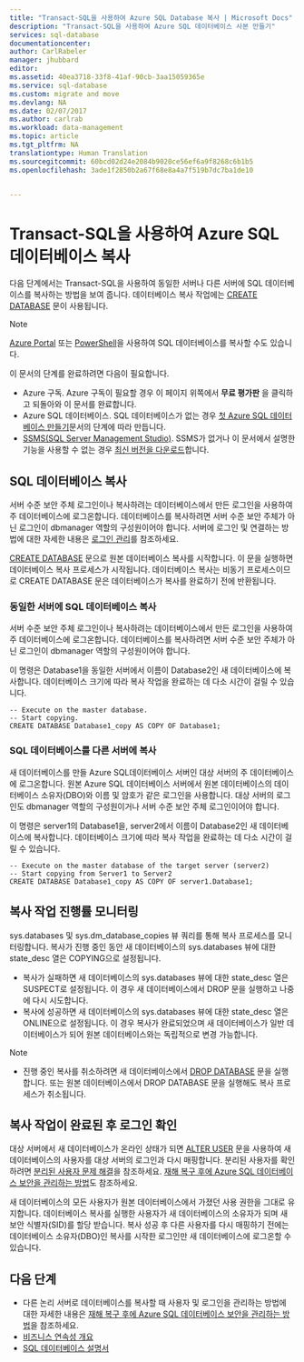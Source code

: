```yaml
---
title: "Transact-SQL을 사용하여 Azure SQL Database 복사 | Microsoft Docs"
description: "Transact-SQL을 사용하여 Azure SQL 데이터베이스 사본 만들기"
services: sql-database
documentationcenter: 
author: CarlRabeler
manager: jhubbard
editor: 
ms.assetid: 40ea3718-33f8-41af-90cb-3aa15059365e
ms.service: sql-database
ms.custom: migrate and move
ms.devlang: NA
ms.date: 02/07/2017
ms.author: carlrab
ms.workload: data-management
ms.topic: article
ms.tgt_pltfrm: NA
translationtype: Human Translation
ms.sourcegitcommit: 60bcd02d24e2084b9020ce56ef6a9f8268c6b1b5
ms.openlocfilehash: 3ade1f2850b2a67f68e8a4a7f519b7dc7ba1de10


---
```

# <a name="copy-an-azure-sql-database-using-transact-sql"></a>Transact-SQL을 사용하여 Azure SQL 데이터베이스 복사

다음 단계에서는 Transact-SQL을 사용하여 동일한 서버나 다른 서버에 SQL 데이터베이스를 복사하는 방법을 보여 줍니다. 데이터베이스 복사 작업에는 [CREATE DATABASE](https://msdn.microsoft.com/library/ms176061.aspx) 문이 사용됩니다. 

> [!NOTE]
> [Azure Portal](sql-database-copy-portal.md) 또는 [PowerShell](sql-database-copy-powershell.md)을 사용하여 SQL 데이터베이스를 복사할 수도 있습니다.
>

이 문서의 단계를 완료하려면 다음이 필요합니다.

* Azure 구독. Azure 구독이 필요할 경우 이 페이지 위쪽에서 **무료 평가판** 을 클릭하고 되돌아와 이 문서를 완료합니다.
* Azure SQL 데이터베이스. SQL 데이터베이스가 없는 경우 [첫 Azure SQL 데이터베이스 만들기](sql-database-get-started.md)문서의 단계에 따라 만듭니다.
* [SSMS(SQL Server Management Studio)](https://msdn.microsoft.com/library/ms174173.aspx). SSMS가 없거나 이 문서에서 설명한 기능을 사용할 수 없는 경우 [최신 버전을 다운로드](https://msdn.microsoft.com/library/mt238290.aspx)합니다.

## <a name="copy-your-sql-database"></a>SQL 데이터베이스 복사
서버 수준 보안 주체 로그인이나 복사하려는 데이터베이스에서 만든 로그인을 사용하여 주 데이터베이스에 로그온합니다. 데이터베이스를 복사하려면 서버 수준 보안 주체가 아닌 로그인이 dbmanager 역할의 구성원이어야 합니다. 서버에 로그인 및 연결하는 방법에 대한 자세한 내용은 [로그인 관리](sql-database-manage-logins.md)를 참조하세요.

[CREATE DATABASE](https://msdn.microsoft.com/library/ms176061.aspx) 문으로 원본 데이터베이스 복사를 시작합니다. 이 문을 실행하면 데이터베이스 복사 프로세스가 시작됩니다. 데이터베이스 복사는 비동기 프로세스이므로 CREATE DATABASE 문은 데이터베이스가 복사를 완료하기 전에 반환됩니다.

### <a name="copy-a-sql-database-to-the-same-server"></a>동일한 서버에 SQL 데이터베이스 복사
서버 수준 보안 주체 로그인이나 복사하려는 데이터베이스에서 만든 로그인을 사용하여 주 데이터베이스에 로그온합니다. 데이터베이스를 복사하려면 서버 수준 보안 주체가 아닌 로그인이 dbmanager 역할의 구성원이어야 합니다.

이 명령은 Database1을 동일한 서버에서 이름이 Database2인 새 데이터베이스에 복사합니다. 데이터베이스 크기에 따라 복사 작업을 완료하는 데 다소 시간이 걸릴 수 있습니다.

    -- Execute on the master database.
    -- Start copying.
    CREATE DATABASE Database1_copy AS COPY OF Database1;

### <a name="copy-a-sql-database-to-a-different-server"></a>SQL 데이터베이스를 다른 서버에 복사
새 데이터베이스를 만들 Azure SQL데이터베이스 서버인 대상 서버의 주 데이터베이스에 로그온합니다. 원본 Azure SQL 데이터베이스 서버에서 원본 데이터베이스의 데이터베이스 소유자(DBO)와 이름 및 암호가 같은 로그인을 사용합니다. 대상 서버의 로그인도 dbmanager 역할의 구성원이거나 서버 수준 보안 주체 로그인이어야 합니다.

이 명령은 server1의 Database1을, server2에서 이름이 Database2인 새 데이터베이스에 복사합니다. 데이터베이스 크기에 따라 복사 작업을 완료하는 데 다소 시간이 걸릴 수 있습니다.

    -- Execute on the master database of the target server (server2)
    -- Start copying from Server1 to Server2
    CREATE DATABASE Database1_copy AS COPY OF server1.Database1;


## <a name="monitor-the-progress-of-the-copy-operation"></a>복사 작업 진행률 모니터링
sys.databases 및 sys.dm_database_copies 뷰 쿼리를 통해 복사 프로세스를 모니터링합니다. 복사가 진행 중인 동안 새 데이터베이스의 sys.databases 뷰에 대한 state_desc 열은 COPYING으로 설정됩니다.

* 복사가 실패하면 새 데이터베이스의 sys.databases 뷰에 대한 state_desc 열은 SUSPECT로 설정됩니다. 이 경우 새 데이터베이스에서 DROP 문을 실행하고 나중에 다시 시도합니다.
* 복사에 성공하면 새 데이터베이스의 sys.databases 뷰에 대한 state_desc 열은 ONLINE으로 설정됩니다. 이 경우 복사가 완료되었으며 새 데이터베이스가 일반 데이터베이스가 되어 원본 데이터베이스와는 독립적으로 변경 가능합니다.

> [!NOTE]
> * 진행 중인 복사를 취소하려면 새 데이터베이스에서 [DROP DATABASE](https://msdn.microsoft.com/library/ms178613.aspx) 문을 실행합니다. 또는 원본 데이터베이스에서 DROP DATABASE 문을 실행해도 복사 프로세스가 취소됩니다.
> 
> 

## <a name="resolve-logins-after-the-copy-operation-completes"></a>복사 작업이 완료된 후 로그인 확인
대상 서버에서 새 데이터베이스가 온라인 상태가 되면 [ALTER USER](https://msdn.microsoft.com/library/ms176060.aspx) 문을 사용하여 새 데이터베이스의 사용자를 대상 서버의 로그인과 다시 매핑합니다. 분리된 사용자를 확인하려면 [분리된 사용자 문제 해결](https://msdn.microsoft.com/library/ms175475.aspx)을 참조하세요. [재해 복구 후에 Azure SQL 데이터베이스 보안을 관리하는 방법](sql-database-geo-replication-security-config.md)도 참조하세요.

새 데이터베이스의 모든 사용자가 원본 데이터베이스에서 가졌던 사용 권한을 그대로 유지합니다. 데이터베이스 복사를 실행한 사용자가 새 데이터베이스의 소유자가 되며 새 보안 식별자(SID)를 할당 받습니다. 복사 성공 후 다른 사용자를 다시 매핑하기 전에는 데이터베이스 소유자(DBO)인 복사를 시작한 로그인만 새 데이터베이스에 로그온할 수 있습니다.

## <a name="next-steps"></a>다음 단계
* 다른 논리 서버로 데이터베이스를 복사할 때 사용자 및 로그인을 관리하는 방법에 대한 자세한 내용은 [재해 복구 후에 Azure SQL 데이터베이스 보안을 관리하는 방법](sql-database-geo-replication-security-config.md)을 참조하세요.
* [비즈니스 연속성 개요](sql-database-business-continuity.md)
* [SQL 데이터베이스 설명서](https://azure.microsoft.com/documentation/services/sql-database/)



<!--HONumber=Feb17_HO2-->



